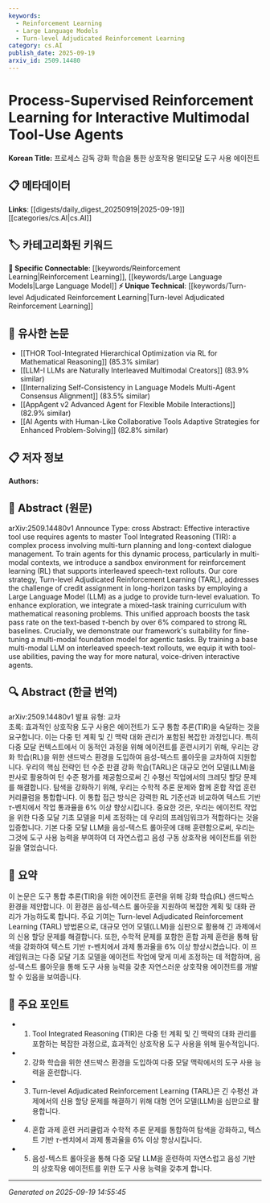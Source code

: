 ```yaml
---
keywords:
  - Reinforcement Learning
  - Large Language Models
  - Turn-level Adjudicated Reinforcement Learning
category: cs.AI
publish_date: 2025-09-19
arxiv_id: 2509.14480
---
```


<!-- KEYWORD_LINKING_METADATA:
{
  "processed_timestamp": "2025-09-22 21:28:39.277673",
  "vocabulary_version": "1.0",
  "selected_keywords": [
    "Reinforcement Learning",
    "Large Language Models",
    "Turn-level Adjudicated Reinforcement Learning"
  ],
  "rejected_keywords": [
    "Multi-Modal Learning",
    "Tool Integrated Reasoning"
  ],
  "similarity_scores": {
    "Reinforcement Learning": 0.85,
    "Large Language Models": 0.8,
    "Turn-level Adjudicated Reinforcement Learning": 0.75
  },
  "extraction_method": "AI_prompt_based",
  "budget_applied": true
}
-->


# Process-Supervised Reinforcement Learning for Interactive Multimodal Tool-Use Agents

**Korean Title:** 프로세스 감독 강화 학습을 통한 상호작용 멀티모달 도구 사용 에이전트

## 📋 메타데이터

**Links**: [[digests/daily_digest_20250919|2025-09-19]]   [[categories/cs.AI|cs.AI]]

## 🏷️ 카테고리화된 키워드
**🔗 Specific Connectable**: [[keywords/Reinforcement Learning|Reinforcement Learning]], [[keywords/Large Language Models|Large Language Model]]
**⚡ Unique Technical**: [[keywords/Turn-level Adjudicated Reinforcement Learning|Turn-level Adjudicated Reinforcement Learning]]

## 🔗 유사한 논문
- [[THOR Tool-Integrated Hierarchical Optimization via RL for Mathematical Reasoning]] (85.3% similar)
- [[LLM-I LLMs are Naturally Interleaved Multimodal Creators]] (83.9% similar)
- [[Internalizing Self-Consistency in Language Models Multi-Agent Consensus Alignment]] (83.5% similar)
- [[AppAgent v2 Advanced Agent for Flexible Mobile Interactions]] (82.9% similar)
- [[AI Agents with Human-Like Collaborative Tools Adaptive Strategies for Enhanced Problem-Solving]] (82.8% similar)

## 📋 저자 정보

**Authors:** 

## 📄 Abstract (원문)

arXiv:2509.14480v1 Announce Type: cross 
Abstract: Effective interactive tool use requires agents to master Tool Integrated Reasoning (TIR): a complex process involving multi-turn planning and long-context dialogue management. To train agents for this dynamic process, particularly in multi-modal contexts, we introduce a sandbox environment for reinforcement learning (RL) that supports interleaved speech-text rollouts. Our core strategy, Turn-level Adjudicated Reinforcement Learning (TARL), addresses the challenge of credit assignment in long-horizon tasks by employing a Large Language Model (LLM) as a judge to provide turn-level evaluation. To enhance exploration, we integrate a mixed-task training curriculum with mathematical reasoning problems. This unified approach boosts the task pass rate on the text-based $\tau$-bench by over 6% compared to strong RL baselines. Crucially, we demonstrate our framework's suitability for fine-tuning a multi-modal foundation model for agentic tasks. By training a base multi-modal LLM on interleaved speech-text rollouts, we equip it with tool-use abilities, paving the way for more natural, voice-driven interactive agents.

## 🔍 Abstract (한글 번역)

arXiv:2509.14480v1 발표 유형: 교차  
초록: 효과적인 상호작용 도구 사용은 에이전트가 도구 통합 추론(TIR)을 숙달하는 것을 요구합니다. 이는 다중 턴 계획 및 긴 맥락 대화 관리가 포함된 복잡한 과정입니다. 특히 다중 모달 컨텍스트에서 이 동적인 과정을 위해 에이전트를 훈련시키기 위해, 우리는 강화 학습(RL)을 위한 샌드박스 환경을 도입하여 음성-텍스트 롤아웃을 교차하여 지원합니다. 우리의 핵심 전략인 턴 수준 판결 강화 학습(TARL)은 대규모 언어 모델(LLM)을 판사로 활용하여 턴 수준 평가를 제공함으로써 긴 수평선 작업에서의 크레딧 할당 문제를 해결합니다. 탐색을 강화하기 위해, 우리는 수학적 추론 문제와 함께 혼합 작업 훈련 커리큘럼을 통합합니다. 이 통합 접근 방식은 강력한 RL 기준선과 비교하여 텍스트 기반 $\tau$-벤치에서 작업 통과율을 6% 이상 향상시킵니다. 중요한 것은, 우리는 에이전트 작업을 위한 다중 모달 기초 모델을 미세 조정하는 데 우리의 프레임워크가 적합하다는 것을 입증합니다. 기본 다중 모달 LLM을 음성-텍스트 롤아웃에 대해 훈련함으로써, 우리는 그것에 도구 사용 능력을 부여하여 더 자연스럽고 음성 구동 상호작용 에이전트를 위한 길을 열었습니다.

## 📝 요약

이 논문은 도구 통합 추론(TIR)을 위한 에이전트 훈련을 위해 강화 학습(RL) 샌드박스 환경을 제안합니다. 이 환경은 음성-텍스트 롤아웃을 지원하여 복잡한 계획 및 대화 관리가 가능하도록 합니다. 주요 기여는 Turn-level Adjudicated Reinforcement Learning (TARL) 방법론으로, 대규모 언어 모델(LLM)을 심판으로 활용해 긴 과제에서의 신용 할당 문제를 해결합니다. 또한, 수학적 문제를 포함한 혼합 과제 훈련을 통해 탐색을 강화하여 텍스트 기반 $\tau$-벤치에서 과제 통과율을 6% 이상 향상시켰습니다. 이 프레임워크는 다중 모달 기초 모델을 에이전트 작업에 맞게 미세 조정하는 데 적합하며, 음성-텍스트 롤아웃을 통해 도구 사용 능력을 갖춘 자연스러운 상호작용 에이전트를 개발할 수 있음을 보여줍니다.

## 🎯 주요 포인트

- 1. Tool Integrated Reasoning (TIR)은 다중 턴 계획 및 긴 맥락의 대화 관리를 포함하는 복잡한 과정으로, 효과적인 상호작용 도구 사용을 위해 필수적입니다.

- 2. 강화 학습을 위한 샌드박스 환경을 도입하여 다중 모달 맥락에서의 도구 사용 능력을 훈련합니다.

- 3. Turn-level Adjudicated Reinforcement Learning (TARL)은 긴 수평선 과제에서의 신용 할당 문제를 해결하기 위해 대형 언어 모델(LLM)을 심판으로 활용합니다.

- 4. 혼합 과제 훈련 커리큘럼과 수학적 추론 문제를 통합하여 탐색을 강화하고, 텍스트 기반 $\tau$-벤치에서 과제 통과율을 6% 이상 향상시킵니다.

- 5. 음성-텍스트 롤아웃을 통해 다중 모달 LLM을 훈련하여 자연스럽고 음성 기반의 상호작용 에이전트를 위한 도구 사용 능력을 갖추게 합니다.

---

*Generated on 2025-09-19 14:55:45*